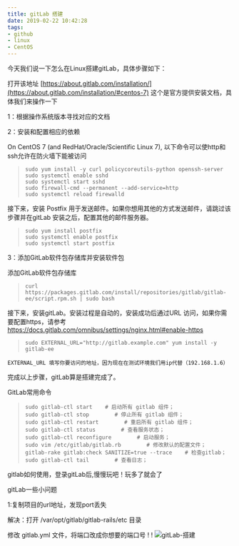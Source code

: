 ```yaml
---
title: gitLab 搭建
date: 2019-02-22 10:42:28
tags:
- github
- linux
- CentOS
---
```

今天我们说一下怎么在Linux搭建gitLab，具体步骤如下：

打开该地址 [https://about.gitlab.com/installation/](https://about.gitlab.com/installation/#centos-7) 这个是官方提供安装文档，具体我们来操作一下

1：根据操作系统版本寻找对应的文档

2：安装和配置相应的依赖

On CentOS 7 (and RedHat/Oracle/Scientific Linux 7), 以下命令可以使http和ssh允许在防火墙下能被访问
>
> ```
> sudo yum install -y curl policycoreutils-python openssh-server
> sudo systemctl enable sshd
> sudo systemctl start sshd
> sudo firewall-cmd --permanent --add-service=http
> sudo systemctl reload firewalld
> ```

接下来，安装 Postfix 用于发送邮件。如果你想用其他的方式发送邮件，请跳过该步骤并在gitLab 安装之后，配置其他的邮件服务器。
>
> ```
> sudo yum install postfix
> sudo systemctl enable postfix
> sudo systemctl start postfix
> ```

3：添加GitLab软件包存储库并安装软件包

添加GitLab软件包存储库
>
> ```
> curl https://packages.gitlab.com/install/repositories/gitlab/gitlab-ee/script.rpm.sh | sudo bash
> ```

接下来，安装gitLab。安装过程是自动的，安装成功后通过URL 访问，如果你需要配置https，请参考 https://docs.gitlab.com/omnibus/settings/nginx.html#enable-https
>
> ```
> sudo EXTERNAL_URL="http://gitlab.example.com" yum install -y gitlab-ee
> ```

```
EXTERNAL_URL 填写你要访问的地址，因为现在在测试环境我们用ip代替（192.168.1.6）
```

完成以上步骤，gitLab算是搭建完成了。

GitLab常用命令
>
> ```none
> sudo gitlab-ctl start    # 启动所有 gitlab 组件；
> sudo gitlab-ctl stop        # 停止所有 gitlab 组件；
> sudo gitlab-ctl restart        # 重启所有 gitlab 组件；
> sudo gitlab-ctl status        # 查看服务状态；
> sudo gitlab-ctl reconfigure        # 启动服务；
> sudo vim /etc/gitlab/gitlab.rb        # 修改默认的配置文件；
> gitlab-rake gitlab:check SANITIZE=true --trace    # 检查gitlab；
> sudo gitlab-ctl tail        # 查看日志；
> ```

gitlab如何使用，登录gitLab后,慢慢玩吧！玩多了就会了

gitLab一些小问题

1:复制项目的url地址，发现port丢失

解决：打开 /var/opt/gitlab/gitlab-rails/etc 目录

修改 gitlab.yml 文件，将端口改成你想要的端口号 ! !
![gitLab-搭建](gitLab-搭建/1550803434.jpg)